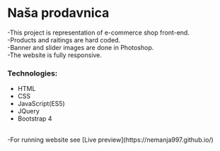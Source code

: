 # Naša prodavnica
-This project is representation of e-commerce shop front-end.<br>
-Products and raitings are hard coded.<br>
-Banner and slider images are done in Photoshop.<br>
-The website is fully responsive.<br>

### Technologies:
* HTML<br>
* CSS<br>
* JavaScript(ES5)<br>
* JQuery<br>
* Bootstrap 4<br>
<br>
-For running website see [Live preview](https://nemanja997.github.io/)<br>

